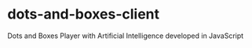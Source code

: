 # dots-and-boxes-client
Dots and Boxes Player with Artificial Intelligence developed in JavaScript 
